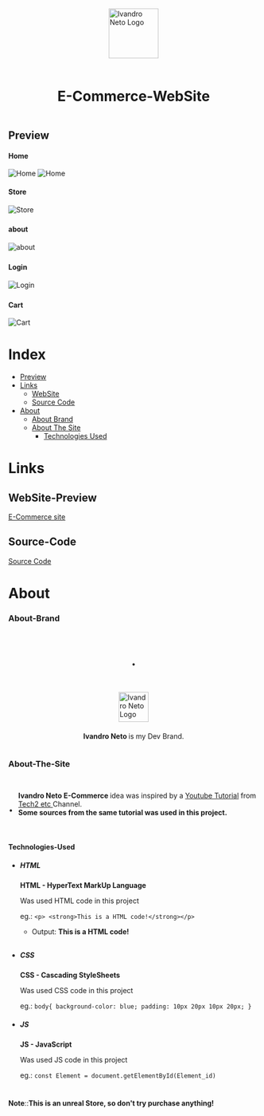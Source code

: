#
<div style="
display: flex;
flex-direction:column; 
align-items: center; 
gap: 20px;  
margin-bottom:30px;
">
        <img 
        src="images/icons/logo_white_background.png" width="100px" 
        alt="Ivandro Neto Logo"
        /> 
        <h1>
        E-Commerce-WebSite
        </h1>
</div>

## Preview
#### Home
![Home](/Screenshots/home1.png)
![Home](/Screenshots/home2.png)

#### Store 

![Store](/Screenshots/store1.png)

### 

#### about
![about](/Screenshots/about1.png)

### 

#### Login
![Login](/Screenshots/login.png)

### 

#### Cart
![Cart](/Screenshots/cart.png)

##
# Index
- [Preview](##Preview)
- [Links](#Links)
    - [WebSite](##WebSite-Preview)
    - [Source Code](##Source-Code)
- [About](#About)
    - [About Brand](###About-Brand)
    - [About The Site](###About-The-Site)
        - [Technologies Used](####Technologies-Used)

## 
# Links
## WebSite-Preview

[E-Commerce site](https://ivandro-neto.github.io/E-Commerce-WebSite/)

## Source-Code
[Source Code](https://github.com/ivandro-neto/E-Commerce-WebSite.git)
# About

### About-Brand

<div style="
display: flex;
width: 100%;
flex-direction: column;
align-items: center; 
gap: 10px; 
">     <p
        style="
        font-size:2.5em;
            "
        >.
        </p>  
        <img src="images/icons/logo_white_background.png" 
        width="60px" 
        alt="Ivandro Neto Logo"
        /> 
        <p 
        style="margin-top: 10px"
        >
        <strong>
        Ivandro Neto
        </strong>
         is my Dev Brand.
        </p>
</div>

### About-The-Site

<div style="
    display: flex; 
    align-items: center;
    gap: 10px;  
    ">     
    <p
        style="
        font-size:2.5em;
            "
        >.
        </p>   
        <p 
        style="margin-top: 10px"
        >
        <strong>
        Ivandro Neto E-Commerce
        </strong>
         idea was inspired by a 
         <a href=https://www.youtube.com/watch?v=P8YuWEkTeuE&t=115s>Youtube Tutorial</a>
          from 
          <a href=https://www.youtube.com/c/Tech2etc>
          Tech2 etc
          </a> 
          Channel.
          <br/>
        <strong>
        Some sources from the same tutorial was used in this project.
        </strong>     
    </p>
</div>

#### Technologies-Used

- ##### HTML   
    **HTML - HyperText MarkUp Language**
    
    Was used HTML code in this project
    
    eg.:
    `<p> <strong>This is a HTML code!</strong></p>`
    
    - Output: **This is a HTML code!**

##

- ##### CSS   
    **CSS - Cascading StyleSheets**
    
    Was used CSS code in this project
    
    eg.:
    `body{
        background-color: blue;
        padding: 10px 20px 10px 20px;
        }`
- ##### JS   
    **JS - JavaScript**
    
    Was used JS code in this project
    
    eg.:
    `const Element = document.getElementById(Element_id)
    `
#    

###

**Note**::**This is an unreal Store, so don't try purchase anything!** 